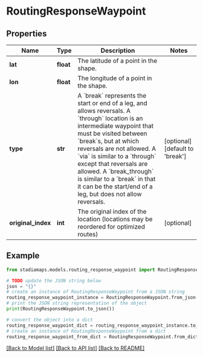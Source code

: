 # RoutingResponseWaypoint


## Properties

Name | Type | Description | Notes
------------ | ------------- | ------------- | -------------
**lat** | **float** | The latitude of a point in the shape. | 
**lon** | **float** | The longitude of a point in the shape. | 
**type** | **str** | A &#x60;break&#x60; represents the start or end of a leg, and allows reversals. A &#x60;through&#x60; location is an intermediate waypoint that must be visited between &#x60;break&#x60;s, but at which reversals are not allowed. A &#x60;via&#x60; is similar to a &#x60;through&#x60; except that reversals are allowed. A &#x60;break_through&#x60; is similar to a &#x60;break&#x60; in that it can be the start/end of a leg, but does not allow reversals. | [optional] [default to 'break']
**original_index** | **int** | The original index of the location (locations may be reordered for optimized routes) | [optional] 

## Example

```python
from stadiamaps.models.routing_response_waypoint import RoutingResponseWaypoint

# TODO update the JSON string below
json = "{}"
# create an instance of RoutingResponseWaypoint from a JSON string
routing_response_waypoint_instance = RoutingResponseWaypoint.from_json(json)
# print the JSON string representation of the object
print(RoutingResponseWaypoint.to_json())

# convert the object into a dict
routing_response_waypoint_dict = routing_response_waypoint_instance.to_dict()
# create an instance of RoutingResponseWaypoint from a dict
routing_response_waypoint_from_dict = RoutingResponseWaypoint.from_dict(routing_response_waypoint_dict)
```
[[Back to Model list]](../README.md#documentation-for-models) [[Back to API list]](../README.md#documentation-for-api-endpoints) [[Back to README]](../README.md)


